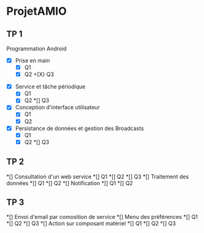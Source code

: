 # ProjetAMIO

## TP 1
Programmation Android
+[X] Prise en main
	+[X] Q1
	-[X] Q2
	+[X} Q3
*[X] Service et tâche périodique
	*[X] Q1
	*[X] Q2
	*[] Q3
*[X] Conception d'interface utilisateur
	*[X] Q1
	*[X] Q2
*[X] Persistance de données et gestion des Broadcasts
	*[X] Q1
	*[X] Q2
	*[] Q3

## TP 2
*[] Consultation d'un web service
	*[] Q1
	*[] Q2
	*[] Q3
*[] Traitement des données
	*[] Q1
	*[] Q2
*[] Notification
	*[] Q1
	*[] Q2

## TP 3
*[] Envoi d'email par comosition de service
*[] Menu des préférences
	*[] Q1
	*[] Q2
	*[] Q3
*[] Action sur composant matériel
	*[] Q1
	*[] Q2
	*[] Q3